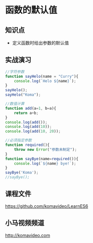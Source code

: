 函数的默认值
===========

## 知识点

* 定义函数时给出参数的默认值

## 实战演习

~~~js
//字符参数
function sayHelo(name = "Curry"){
    console.log(`Helo ${name}`);
}
sayHelo();
sayHelo("Koma");

//数值计算
function add(a=1, b=a){
    return a+b;
}
console.log(add());
console.log(add(10));
console.log(add(10, 20));

//必须指定参数
function required(){
    throw new Error("参数未制定");
}
function sayBye(name=required()){
    console.log(`${name} bye!`);
}
sayBye('Koma');
//sayBye();
~~~

## 课程文件

https://github.com/komavideo/LearnES6

## 小马视频频道

http://komavideo.com
